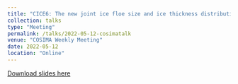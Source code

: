 ```yaml
---
title: "CICE6: The new joint ice floe size and ice thickness distribution (FSTD)"
collection: talks
type: "Meeting"
permalink: /talks/2022-05-12-cosimatalk
venue: "COSIMA Weekly Meeting"
date: 2022-05-12
location: "Online"
---
```


[Download slides here](http://noahday.github.io/files/cosimaTalk2022.key)

